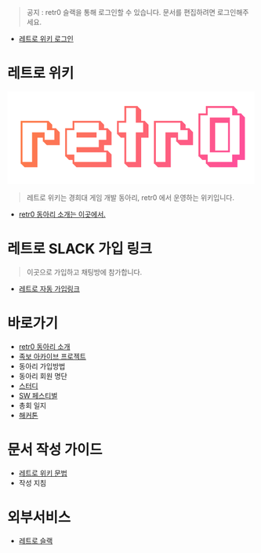 <!-- TITLE: Home -->
<!-- SUBTITLE: retr0 위키의 프론트 페이지 입니다. -->

> 공지 : retr0 슬랙을 통해 로그인할 수 있습니다. 문서를 편집하려면 로그인해주세요.

* [레트로 위키 로그인](http://retr0.wiki/login)

# 레트로 위키
![Logo](/uploads/logo.png "Logo")
> 레트로 위키는 경희대 게임 개발 동아리, retr0 에서 운영하는 위키입니다.

* [retr0 동아리 소개는 이곳에서.](/retr-0)

# 레트로 SLACK 가입 링크

> 이곳으로 가입하고 채팅방에 참가합니다.
- [레트로 자동 가입링크](https://retr-0.herokuapp.com/)

# 바로가기
* [retr0 동아리 소개](/retr-0)
* [족보 아카이브 프로젝트](/족보-아카이브)
* 동아리 가입방법
* 동아리 회원 명단
* [스터디](/스터디)
* [SW 페스티벌](/sw-페스티벌)
* 총회 일지
* [해커톤](/해커톤)

# 문서 작성 가이드
* [레트로 위키 문법](/위키-문법)
* 작성 지침

# 외부서비스
* [레트로 슬랙](https://retr0.slack.com/)
